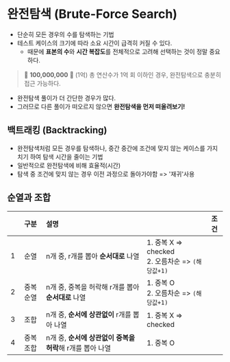 # 완전탐색 (Brute-Force Search)

- 단순히 모든 경우의 수를 탐색하는 기법
- 테스트 케이스의 크기에 따라 소요 시간이 급격히 커질 수 있다.
  - 때문에 **표본의 수**와 **시간 복잡도**를 전체적으로 고려해 선택하는 것이 정말 중요하다.

> 🚨 **100,000,000** 🚨 (1억)
> 총 연산수가 1억 회 이하인 경우, 완전탐색으로 충분히 접근 가능하다.

- 완전탐색 풀이가 더 간단한 경우가 많다.
- 그러므로 다른 풀이가 떠오르지 않으면 **완전탐색을 먼저 떠올려보기!**

## 백트래킹 (Backtracking)

- 완전탐색처럼 모든 경우를 탐색하나, 중간 중간에 조건에 맞지 않는 케이스를 가지치기 하여 탐색 시간을 줄이는 기법
- 일반적으로 완전탐색에 비해 효율적(시간)
- 탐색 중 조건에 맞지 않는 경우 이전 과정으로 돌아가야함 => '재귀'사용

## 순열과 조합

|     |   구분   | 설명                                                          |                                                     | 조건 |
| :-: | :------: | :------------------------------------------------------------ | --------------------------------------------------- | ---- |
|  1  |   순열   | n개 중, r개를 뽑아 **순서대로** 나열                          | 1. 중복 X => checked<br>2. 오름차순 => `(해당값+1)` |
|  2  | 중복순열 | n개 중, 중복을 허락해 r개를 뽑아 **순서대로** 나열            | 1. 중복 O<br>2. 오름차순 => `(해당값+1)`            |
|  3  |   조합   | n개 중, **순서에 상관없이** r개를 뽑아 나열                   | 1. 중복 X => checked                                |
|  4  | 중복조합 | n개 중, **순서에 상관없이** **중복을 허락**해 r개를 뽑아 나열 | 1. 중복 O                                           |
